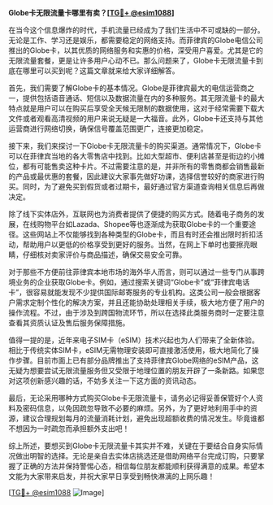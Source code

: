 **Globe卡无限流量卡哪里有卖？[[TG💪+ @esim1088](https://t.me/s/esim1088)]**

在当今这个信息爆炸的时代，手机流量已经成为了我们生活中不可或缺的一部分。无论是工作、学习还是娱乐，都需要稳定的网络支持。而菲律宾的Globe电信公司推出的Globe卡，以其优质的网络服务和实惠的价格，深受用户喜爱。尤其是它的无限流量套餐，更是让许多用户心动不已。那么问题来了，Globe卡无限流量卡到底在哪里可以买到呢？这篇文章就来给大家详细解答。

首先，我们需要了解Globe卡的基本情况。Globe是菲律宾最大的电信运营商之一，提供包括语音通话、短信以及数据流量在内的多种服务。其无限流量卡的最大特点就是用户可以在购买后享受全天候无限制的数据使用，这对于经常需要下载大文件或者观看高清视频的用户来说无疑是一大福音。此外，Globe卡还支持与其他运营商进行网络切换，确保信号覆盖范围更广，连接更加稳定。

接下来，我们来探讨一下Globe卡无限流量卡的购买渠道。通常情况下，Globe卡可以在菲律宾当地的各大零售店中找到。比如大型超市、便利店甚至是街边的小摊位，都有可能售卖这种卡片。不过需要注意的是，并非所有的零售商都会销售最新的产品或最优惠的套餐，因此建议大家事先做好功课，选择信誉较好的商家进行购买。同时，为了避免买到假货或者过期卡，最好通过官方渠道查询相关信息后再做决定。

除了线下实体店外，互联网也为消费者提供了便捷的购买方式。随着电子商务的发展，在线购物平台如Lazada、Shopee等也逐渐成为获取Globe卡的一个重要途径。这些网站上不仅能够找到各种类型的Globe卡，而且有时还会推出限时折扣活动，帮助用户以更低的价格享受到更好的服务。当然，在网上下单时也要擦亮眼睛，仔细核对卖家评价与商品描述，确保交易安全可靠。

对于那些不方便前往菲律宾本地市场的海外华人而言，则可以通过一些专门从事跨境业务的企业获取Globe卡。例如，通过搜索关键词“Globe卡”或“菲律宾电话卡”，很容易就能发现不少提供国际邮寄服务的专业机构。这类公司一般会根据客户需求定制个性化的解决方案，并且还能协助处理相关手续，极大地方便了用户的操作流程。不过，由于涉及到跨国物流环节，所以在选择此类服务商时一定要注意查看其资质认证及售后服务保障措施。

值得一提的是，近年来电子SIM卡（eSIM）技术兴起也为人们带来了全新体验。相比于传统实体SIM卡，eSIM无需物理安装即可直接激活使用，极大地简化了操作步骤。目前市面上已有部分品牌推出了支持菲律宾Globe网络的eSIM产品，这无疑为想要尝试无限流量服务但又受限于地理位置的朋友开辟了一条新路。如果您对这项创新感兴趣的话，不妨多关注一下这方面的资讯动态。

最后，无论采用哪种方式购买Globe卡无限流量卡，请务必记得妥善保管好个人资料及密码信息，以免因疏忽导致不必要的麻烦。另外，为了更好地利用手中的资源，建议合理规划每月的流量消耗计划，避免出现超额收费的情况发生。毕竟谁都不想因为一时疏忽而承担额外支出吧！

综上所述，要想买到Globe卡无限流量卡其实并不难，关键在于要结合自身实际情况做出明智的选择。无论是亲自去实体店挑选还是借助网络平台完成订购，只要掌握了正确的方法并保持警惕心态，相信每位朋友都能顺利获得满意的成果。希望本文能为大家带来启发，并祝大家早日享受到畅快淋漓的上网乐趣！ 

[[TG💪+ @esim1088](https://t.me/s/esim1088) ![Image](https://i.postimg.cc/4NQfJmqS/Snipaste-2025-05-13-00-14-12.png)]